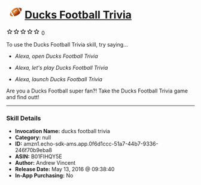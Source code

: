 # &nbsp;<img src="skill_icon" alt="Ducks Football Trivia icon" width="36"> [Ducks Football Trivia](http://alexa.amazon.com/#skills/amzn1.echo-sdk-ams.app.0f6d1ccc-51a7-44b7-9336-246f70b9eba8)
![0 stars](../../images/ic_star_border_black_18dp_1x.png)![0 stars](../../images/ic_star_border_black_18dp_1x.png)![0 stars](../../images/ic_star_border_black_18dp_1x.png)![0 stars](../../images/ic_star_border_black_18dp_1x.png)![0 stars](../../images/ic_star_border_black_18dp_1x.png) 0

To use the Ducks Football Trivia skill, try saying...

* *Alexa, open Ducks Football Trivia*

* *Alexa, let's play Ducks Football Trivia*

* *Alexa, launch Ducks Football Trivia*

Are you a Ducks Football super fan?! Take the Ducks Football Trivia game and find outt!

***

### Skill Details

* **Invocation Name:** ducks football trivia
* **Category:** null
* **ID:** amzn1.echo-sdk-ams.app.0f6d1ccc-51a7-44b7-9336-246f70b9eba8
* **ASIN:** B01FIHQY5E
* **Author:** Andrew Vincent
* **Release Date:** May 13, 2016 @ 09:38:40
* **In-App Purchasing:** No
